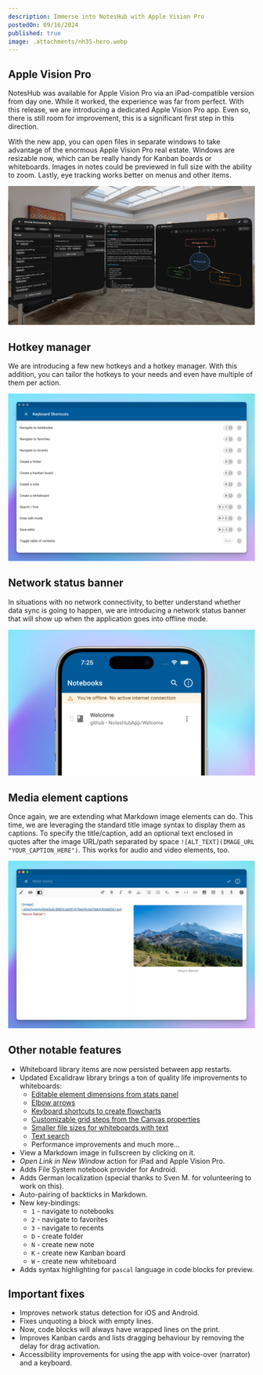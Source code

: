 ```yaml
---
description: Immerse into NotesHub with Apple Vision Pro
postedOn: 09/16/2024
published: true
image: .attachments/nh35-hero.webp
---
```


## Apple Vision Pro
NotesHub was available for Apple Vision Pro via an iPad-compatible version from day one. While it worked, the experience was far from perfect. With this release, we are introducing a dedicated Apple Vision Pro app. Even so, there is still room for improvement, this is a significant first step in this direction.

With the new app, you can open files in separate windows to take advantage of the enormous Apple Vision Pro real estate. Windows are resizable now, which can be really handy for Kanban boards or whiteboards. Images in notes could be previewed in full size with the ability to zoom. Lastly, eye tracking works better on menus and other items.

![Vision Pro](.attachments/nh35-visionpro.webp "Multiple windows in Apple Vision Pro")

## Hotkey manager
We are introducing a few new hotkeys and a hotkey manager. With this addition, you can tailor the hotkeys to your needs and even have multiple of them per action.

![Hotkey manager](.attachments/nh35-shortcuts.webp "Hotkey manager")

## Network status banner
In situations with no network connectivity, to better understand whether data sync is going to happen, we are introducing a network status banner that will show up when the application goes into offline mode.

![Network status](.attachments/nh35-network-status.webp "Network status banner")

## Media element captions
Once again, we are extending what Markdown image elements can do. This time, we are leveraging the standard title image syntax to display them as captions. To specify the title/caption, add an optional text enclosed in quotes after the image URL/path separated by space `![ALT_TEXT](IMAGE_URL "YOUR_CAPTION_HERE")`. This works for audio and video elements, too.

![Media element captions](.attachments/nh35-captions.webp "Image caption")

## Other notable features
- Whiteboard library items are now persisted between app restarts.
- Updated Excalidraw library brings a ton of quality life improvements to whiteboards:
  - [Editable element dimensions from stats panel](https://x.com/excalidraw/status/1800969505142698422)
  - [Elbow arrows](https://x.com/excalidraw/status/1819084086222393554)
  - [Keyboard shortcuts to create flowcharts](https://x.com/excalidraw/status/1823079626156961937)
  - [Customizable grid steps from the Canvas properties](https://x.com/excalidraw/status/1823805702122709300)
  - [Smaller file sizes for whiteboards with text](https://x.com/excalidraw/status/1830640148255543604)
  - [Text search](https://x.com/excalidraw/status/1834254530025779450)
  - Performance improvements and much more...
- View a Markdown image in fullscreen by clicking on it.
- _Open Link in New Window_ action for iPad and Apple Vision Pro.
- Adds File System notebook provider for Android.
- Adds German localization (special thanks to Sven M. for volunteering to work on this).
- Auto-pairing of backticks in Markdown.
- New key-bindings:
  - `1` - navigate to notebooks
  - `2` - navigate to favorites
  - `3` - navigate to recents
  - `D` - create folder
  - `N` - create new note
  - `K` - create new Kanban board
  - `W` - create new whiteboard
- Adds syntax highlighting for `pascal` language in code blocks for preview.

## Important fixes
- Improves network status detection for iOS and Android.
- Fixes unquoting a block with empty lines.
- Now, code blocks will always have wrapped lines on the print.
- Improves Kanban cards and lists dragging behaviour by removing the delay for drag activation.
- Accessibility improvements for using the app with voice-over (narrator) and a keyboard.
